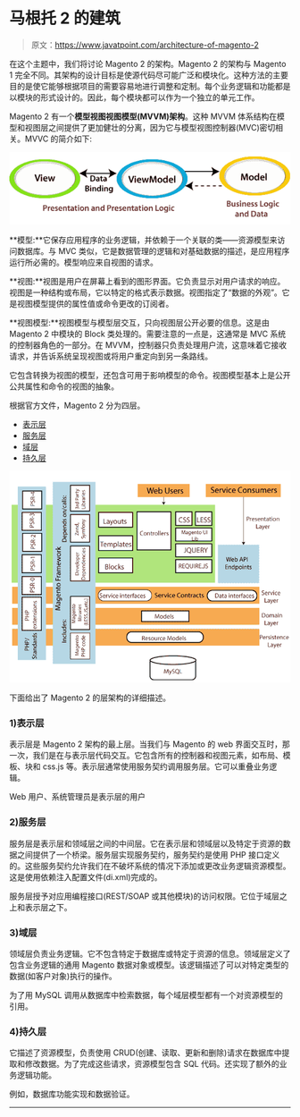 # 马根托 2 的建筑

> 原文：<https://www.javatpoint.com/architecture-of-magento-2>

在这个主题中，我们将讨论 Magento 2 的架构。Magento 2 的架构与 Magento 1 完全不同。其架构的设计目标是使源代码尽可能广泛和模块化。这种方法的主要目的是使它能够根据项目的需要容易地进行调整和定制。每个业务逻辑和功能都是以模块的形式设计的。因此，每个模块都可以作为一个独立的单元工作。

Magento 2 有一个**模型视图视图模型(MVVM)架构**。这种 MVVM 体系结构在模型和视图层之间提供了更加健壮的分离，因为它与模型视图控制器(MVC)密切相关。MVVC 的简介如下:

![Architecture of Magento 2](img/78b016a0306d67e0f49631db4a03ab3f.png)

**模型:**它保存应用程序的业务逻辑，并依赖于一个关联的类——资源模型来访问数据库。与 MVC 类似，它是数据管理的逻辑和对基础数据的描述，是应用程序运行所必需的。模型响应来自视图的请求。

**视图:**视图是用户在屏幕上看到的图形界面。它负责显示对用户请求的响应。视图是一种结构或布局，它以特定的格式表示数据。视图指定了“数据的外观”。它是视图模型提供的属性值或命令更改的订阅者。

**视图模型:**视图模型与模型层交互，只向视图层公开必要的信息。这是由 Magento 2 中模块的 Block 类处理的。需要注意的一点是，这通常是 MVC 系统的控制器角色的一部分。在 MVVM，控制器只负责处理用户流，这意味着它接收请求，并告诉系统呈现视图或将用户重定向到另一条路线。

它包含转换为视图的模型，还包含可用于影响模型的命令。视图模型基本上是公开公共属性和命令的视图的抽象。

根据官方文件，Magento 2 分为四层。

*   [表示层](#Presentation-Layer)
*   [服务层](#Service-Layer)
*   [域层](#Domain-Layer)
*   [持久层](#Persistence-Layer)

![Architecture of Magento 2](img/dfe0807887ac6f57b99b967f6c41138d.png)

下面给出了 Magento 2 的层架构的详细描述。

### 1)表示层

表示层是 Magento 2 架构的最上层。当我们与 Magento 的 web 界面交互时，那一次，我们是在与表示层代码交互。它包含所有的控制器和视图元素，如布局、模板、块和 css.js 等。表示层通常使用服务契约调用服务层。它可以重叠业务逻辑。

Web 用户、系统管理员是表示层的用户

### 2)服务层

服务层是表示层和领域层之间的中间层。它在表示层和领域层以及特定于资源的数据之间提供了一个桥梁。服务层实现服务契约，服务契约是使用 PHP 接口定义的。这些服务契约允许我们在不破坏系统的情况下添加或更改业务逻辑资源模型。这是使用依赖注入配置文件(di.xml)完成的。

服务层授予对应用编程接口(REST/SOAP 或其他模块)的访问权限。它位于域层之上和表示层之下。

### 3)域层

领域层负责业务逻辑。它不包含特定于数据库或特定于资源的信息。领域层定义了包含业务逻辑的通用 Magento 数据对象或模型。该逻辑描述了可以对特定类型的数据(如客户对象)执行的操作。

为了用 MySQL 调用从数据库中检索数据，每个域层模型都有一个对资源模型的引用。

### 4)持久层

它描述了资源模型，负责使用 CRUD(创建、读取、更新和删除)请求在数据库中提取和修改数据。为了完成这些请求，资源模型包含 SQL 代码。还实现了额外的业务逻辑功能。

例如，数据库功能实现和数据验证。

* * *
